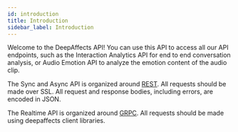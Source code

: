 ```yaml
---
id: introduction
title: Introduction
sidebar_label: Introduction
---
```


Welcome to the DeepAffects API! You can use this API to access all our API endpoints, such as the Interaction Analytics API for end to end conversation analysis, or Audio Emotion API to analyze the emotion content of the audio clip.

The Sync and Async API is organized around [REST](http://en.wikipedia.org/wiki/Representational_State_Transfer). All requests should be made over SSL. All request and response bodies, including errors, are encoded in JSON.

The Realtime API is organized around [GRPC](http://grpc.io). All requests should be made using deepaffects client libraries.

